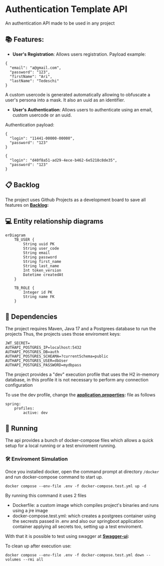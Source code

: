 # Authentication Template API

An authentication API made to be used in any project

## :books: Features:
* <b>User's Registration</b>: Allows users registration. Payload example:
```
{
  "email": "a@gmail.com",
  "password": "123",
  "firstName": "Ari",
  "lastName": "Tedeschi"
}
```
A custom usercode is generated automatically allowing to obfuscate a user's persona into a mask.
It also an uuid as an identifier.

* <b>User's Authentication</b>: Allows users to authenticate using an email, custom usercode or an uuid.

Authentication payload:

```
{
  "login": "11441-00000-00000",
  "password": "123"
}
```

```
{
  "login": "d40f8a51-ad29-4ece-b462-6e5218c8de35",
  "password": "123"
}
```

## :clipboard: Backlog

The project uses Github Projects as a development board to save all features on **[Backlog](https://github.com/users/AriTedeschi/projects/2):**


## :computer: Entity relationship diagrams

```mermaid
erDiagram
    TB_USER {
        String uuid PK
        String user_code
        String email
        String password
        String first_name
        String last_name
        Int token_version
        Datetime createdAt
    }
    
    TB_ROLE {
        Integer id PK
        String name FK
    }
```

## 🔧 Dependencies
The project requires Maven, Java 17 and a Postgrees database to run the projects
Thus, the projects uses those enviroment keys:
```
JWT_SECRET=
AUTHAPI_POSTGRES_IP=localhost:5432
AUTHAPI_POSTGRES_DB=auth
AUTHAPI_POSTGRES_SCHEAMA=?currentSchema=public
AUTHAPI_POSTGRES_USER=dbUser
AUTHAPI_POSTGRES_PASSWORD=mydbpass
```

The project provides a "dev" execution profile that uses the H2 in-memory database, in this profile it is not necessary to perform any connection configuration

To use the dev profile, change the **[application.properties](https://github.com/AriTedeschi/BrandBank-api/blob/main/src/main/resources/application.properties):** file as follows
```
spring:
    profiles:
        active: dev
```

## 🚀 Running

The api provides a bunch of docker-compose files which allows a quick setup for a local running or a test enviroment running.

### :hammer_and_wrench: Enviroment Simulation

Once you installed docker, open the command prompt at directory `/docker` and run docker-compose command to start up.
```
docker compose --env-file .env -f docker-compose.test.yml up -d
```

By running this command it uses 2 files
- Dockerfile: a custom image which compiles project's binaries and runs using a jre image
- docker-compose.test.yml: which creates a postgrees container using the secrests passed in .env and also our springboot application container applying all secrets too, setting up a test enviroment.

With that it is possible to test using swagger at **[Swagger-ui](http://localhost:8080/swagger-ui/index.html):**

To clean up after execution use:
```
docker compose --env-file .env -f docker-compose.test.yml down --volumes --rmi all
```